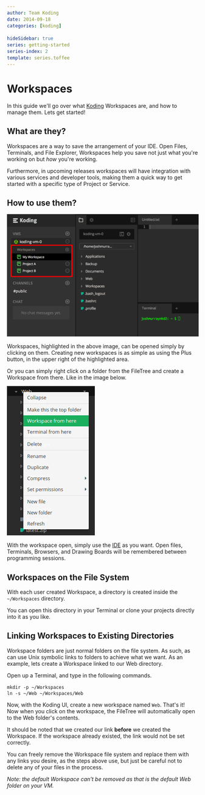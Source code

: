 ```yaml
---
author: Team Koding
date: 2014-09-18
categories: [koding]

hideSidebar: true
series: getting-started
series-index: 2
template: series.toffee
---
```


# Workspaces

In this guide we'll go over what [Koding][koding] Workspaces are, and how 
to manage them. Lets get started!

## What are they?

Workspaces are a way to save the arrangement of your IDE. Open Files, 
Terminals, and File Explorer, Workspaces help you save not just what 
you're working on but *how* you're working.

Furthermore, in upcoming releases workspaces will have integration with 
various services and developer tools, making them a quick way to get 
started with a specific type of Project or Service.

## How to use them?

![Workspaces](workspaces.png)

Workspaces, highlighted in the above image, can be opened simply by 
clicking on them. Creating new workspaces is as simple as using the Plus 
button, in the upper right of the highlighted area.

Or you can simply right click on a folder from the FileTree and create a Workspace from there. Like in the image below.

![Workspaces1](workspaces1.png)

With the workspace open, simply use the [IDE][ide] as you want. Open 
files, Terminals, Browsers, and Drawing Boards will be remembered between 
programming sessions.

## Workspaces on the File System

With each user created Workspace, a directory is created inside the 
`~/Workspaces` directory.

You can open this directory in your Terminal or clone your projects 
directly into it as you like.

## Linking Workspaces to Existing Directories

Workspace folders are just normal folders on the file system. As such, as 
can use Unix symbolic links to folders to achieve what we want. As an 
example, lets create a Workspace linked to our Web directory.

Open up a Terminal, and type in the following commands.

```
mkdir -p ~/Workspaces
ln -s ~/Web ~/Workspaces/Web
```

Now, with the Koding UI, create a new workspace named `Web`. That's it!  
Now when you click on the workspace, the FileTree will automatically open 
to the Web folder's contents.

It should be noted that we created our link **before** we created the 
Workspace. If the workspace already existed, the link would not be set 
correctly.

You can freely remove the Workspace file system and replace them with any 
links you desire, as the steps above use, but just be careful not to 
delete any of your files in the process.



*Note: the default Workspace can't be removed as that is the default Web folder on your VM.*


[koding]: https://koding.com
[ide]: https://koding.com/IDE
